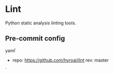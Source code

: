 # Lint

Python static analysis linting tools.

## Pre-commit config

yaml`

- repo: https://github.com/hyroai/lint
  rev: master

`
